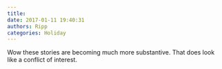 ```yaml
---
title: 
date: 2017-01-11 19:40:31
authors: Ripp
categories: Holiday
---
```


 Wow these stories are becoming much more substantive. That does look like a conflict of interest.